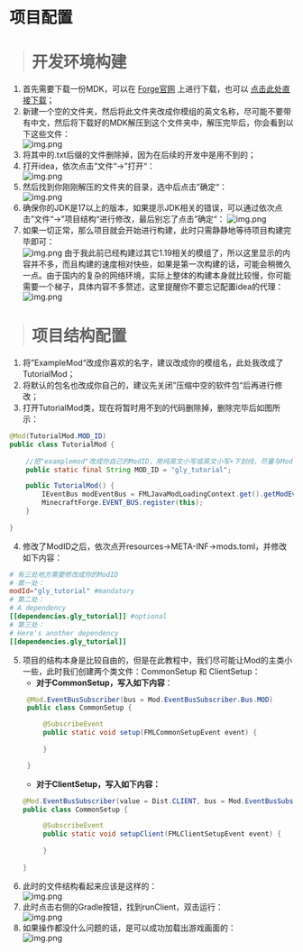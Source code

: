 # 项目配置
> # 开发环境构建
1. 首先需要下载一份MDK，可以在 [Forge官网](https://files.minecraftforge.net/net/minecraftforge/forge/index_1.19.2.html) 上进行下载，也可以 [点击此处直接下载](https://maven.minecraftforge.net/net/minecraftforge/forge/1.19.2-43.2.0/forge-1.19.2-43.2.0-mdk.zip)；
2. 新建一个空的文件夹，然后将此文件夹改成你模组的英文名称，尽可能不要带有中文，然后将下载好的MDK解压到这个文件夹中，解压完毕后，你会看到以下这些文件：\
![img.png](相关图片/mdk文件列表.png)
3. 将其中的.txt后缀的文件删除掉，因为在后续的开发中是用不到的；
4. 打开idea，依次点击”文件“→”打开“：\
![img.png](相关图片/打开文件.png)
5. 然后找到你刚刚解压的文件夹的目录，选中后点击”确定“：\
![img.png](相关图片/选择项目.png)
6. 确保你的JDK是17以上的版本，如果提示JDK相关的错误，可以通过依次点击”文件“→”项目结构“进行修改，最后别忘了点击”确定“：
![img.png](相关图片/项目结构.png)
7. 如果一切正常，那么项目就会开始进行构建，此时只需静静地等待项目构建完毕即可：\
![img.png](相关图片/构建完毕.png)
由于我此前已经构建过其它1.19相关的模组了，所以这里显示的内容并不多，而且构建的速度相对快些，如果是第一次构建的话，可能会稍微久一点。由于国内的复杂的网络环境，实际上整体的构建本身就比较慢，你可能需要一个梯子，具体内容不多赘述，这里提醒你不要忘记配置idea的代理：
![img.png](相关图片/代理设置.png)

> # 项目结构配置
1. 将”ExampleMod“改成你喜欢的名字，建议改成你的模组名，此处我改成了TutorialMod；
2. 将默认的包名也改成你自己的，建议先关闭”压缩中空的软件包“后再进行修改；
3. 打开TutorialMod类，现在将暂时用不到的代码删除掉，删除完毕后如图所示：
```java
@Mod(TutorialMod.MOD_ID)
public class TutorialMod {
    
    //把"examplemod"改成你自己的ModID，用纯英文小写或英文小写+下划线，尽量与Mod名字相关
    public static final String MOD_ID = "gly_tutorial";

    public TutorialMod() {
        IEventBus modEventBus = FMLJavaModLoadingContext.get().getModEventBus();
        MinecraftForge.EVENT_BUS.register(this);
    }
    
}
```
4. 修改了ModID之后，依次点开resources→META-INF→mods.toml，并修改如下内容：
```toml
# 有三处地方需要修改成你的ModID
# 第一处：
modId="gly_tutorial" #mandatory
# 第二处：
# A dependency
[[dependencies.gly_tutorial]] #optional
# 第三处：
# Here's another dependency
[[dependencies.gly_tutorial]]
```
5. 项目的结构本身是比较自由的，但是在此教程中，我们尽可能让Mod的主类小一些，此时我们创建两个类文件：CommonSetup 和 ClientSetup：
   * **对于CommonSetup，写入如下内容**：
   ```java
    @Mod.EventBusSubscriber(bus = Mod.EventBusSubscriber.Bus.MOD)
    public class CommonSetup {

        @SubscribeEvent
        public static void setup(FMLCommonSetupEvent event) {
        
        }
   
    }
   ```
   * **对于ClientSetup，写入如下内容：**
   ```java
   @Mod.EventBusSubscriber(value = Dist.CLIENT, bus = Mod.EventBusSubscriber.Bus.MOD)
   public class CommonSetup {

        @SubscribeEvent
        public static void setupClient(FMLClientSetupEvent event) {
        
        }
        
   }
   ```
6. 此时的文件结构看起来应该是这样的：\
![img.png](相关图片/文件结构.png)
7. 此时点击右侧的Gradle按钮，找到runClient，双击运行：\
![img.png](相关图片/运行.png)
8. 如果操作都没什么问题的话，是可以成功加载出游戏画面的：\
![img.png](相关图片/游戏界面.png)